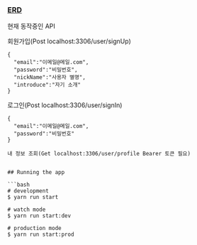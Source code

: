 ### [ ERD ](https://drawsql.app/teams/practice-44/diagrams/ticketing)

현재 동작중인 API

회원가입(Post localhost:3306/user/signUp)

```
{
  "email":"이메일@메일.com",
  "password":"비밀번호",
  "nickName":"사용자 별명",
  "introduce":"자기 소개"
}
```

로그인(Post localhost:3306/user/signIn)

````
{
  "email":"이메일@메일.com",
  "password":"비밀번호"
}

내 정보 조회(Get localhost:3306/user/profile Bearer 토큰 필요)


## Running the app

```bash
# development
$ yarn run start

# watch mode
$ yarn run start:dev

# production mode
$ yarn run start:prod
````
